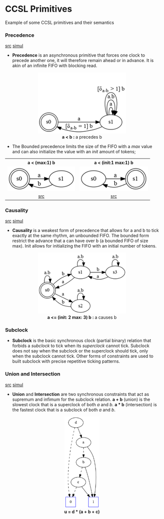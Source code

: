 # CCSL Primitives

Example of some CCSL primitives and their semantics

### Precedence

[src](lc/Precedes.lc) [simul](vcd/prec.html)

- **Precedence** is an asynchronous primitive that forces one clock to precede another one, it will therefore remain ahead or in advance. It is akin of an infinite FIFO with blocking read. 

<center>
<img alt="precedence" src="sts/prec.png" height = "200px"/><br>
<strong>a < b : </strong>a precedes b 
</center>

- The Bounded precedence limits the size of the FIFO with a *max* value and can also initialize the value with an *init* amount of tokens;

<center>
<table>
<tr>
<th align="center"><strong>a < (max:1) b</strong></th> 
<th align="center"><strong>a < (init:1 max:1) b</strong></th>
</tr>
<tr>
<td><img alt="precedence" src="sts/alternates.png" height = "80px"/></td>
<td><img alt="precedence" src="sts/AlternatesInit.png" height = "80px"/></td>
</tr>
<tr>
<td align="center"><a href="lc/Alternates.lc">src</a>
<td align="center"><a href="lc/AlternatesInit.lc">src</a>
</tr>
</table>
</center>

### Causality

[src](lc/BoundedCausality.lc) [simul](vcd/BoundedCausality.html)

- **Causality** is a weakest form of precedence that allows for a and b to tick exactly at the same rhythm, an unbounded FIFO. The bounded form restrict the advance that a can have over b (a bounded FIFO of size max). Init allows for initializing the FIFO with an initial number of tokens.

<center>
<img alt="bcauses" src="sts/BoundedCausality.png" height="200px"/><br>
<strong>a <= (init: 2 max: 3) b : </strong>a causes b 
</center>

### Subclock

- **Subclock** is the basic synchronous clock (partial binary) relation that forbids a *subclock* to tick when its *superclock* cannot tick. Subclock does not say when the subclock or the superclock should tick, only when the subclock cannot tick. Other forms of constraints are used to built subclock with precise repetitive ticking patterns.
 
### Union and Intersection

[src](lc/Union.lc) [simul](vcd/UnionIntersection.html)

- **Union** and **Intersection** are two synchronous constraints that act as supremum and infimum for the subclock relation. **a + b** (union) is the slowest clock that is a superclock of both *a* and *b*. **a * b** (intersection) is the fastest clock that is a subclock of both *a* and *b*.
 
<center>
<img alt="bcauses" src="dot/u1.dot.png" height="300px"/><br>
<strong> u = d * (a + b + c)</strong> 
</center>

